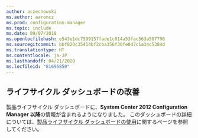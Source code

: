 ```yaml
---
author: aczechowski
ms.author: aaroncz
ms.prod: configuration-manager
ms.topic: include
ms.date: 09/07/2018
ms.openlocfilehash: e543e1dc7599157fade1c014a53fac563a587796
ms.sourcegitcommit: bbf820c35414bf2cba356f30fe047c1a34c5384d
ms.translationtype: HT
ms.contentlocale: ja-JP
ms.lasthandoff: 04/21/2020
ms.locfileid: "81695850"
---
```

## <a name="improvement-to-lifecycle-dashboard"></a><a name="bkmk_lifecycle"></a> ライフサイクル ダッシュボードの改善
<!--1358702-->

製品ライフサイクル ダッシュボードに、**System Center 2012 Configuration Manager 以降**の情報が含まれるようになりました。 このダッシュボードの詳細については、[製品ライフサイクル ダッシュボードの使用](../../clients/manage/asset-intelligence/product-lifecycle-dashboard.md)に関するページを参照してください。


